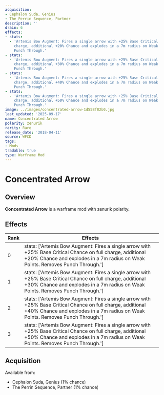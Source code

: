 ```yaml
---
acquisition:
- Cephalon Suda, Genius
- The Perrin Sequence, Partner
description: ''
drain: 6
effects:
- stats:
  - 'Artemis Bow Augment: Fires a single arrow with +25% Base Critical Chance on full
    charge, additional +20% Chance and explodes in a 7m radius on Weak Points. Removes
    Punch Through.'
- stats:
  - 'Artemis Bow Augment: Fires a single arrow with +25% Base Critical Chance on full
    charge, additional +30% Chance and explodes in a 7m radius on Weak Points. Removes
    Punch Through.'
- stats:
  - 'Artemis Bow Augment: Fires a single arrow with +25% Base Critical Chance on full
    charge, additional +40% Chance and explodes in a 7m radius on Weak Points. Removes
    Punch Through.'
- stats:
  - 'Artemis Bow Augment: Fires a single arrow with +25% Base Critical Chance on full
    charge, additional +50% Chance and explodes in a 7m radius on Weak Points. Removes
    Punch Through.'
image: ../images/concentrated-arrow-1d558f02b0.jpg
last_updated: '2025-09-17'
name: Concentrated Arrow
polarity: zenurik
rarity: Rare
release_date: '2018-04-11'
source: WFCD
tags:
- Mods
tradable: true
type: Warframe Mod
---
```


# Concentrated Arrow

## Overview

**Concentrated Arrow** is a warframe mod with zenurik polarity.

## Effects

| Rank | Effects |
|------|----------|
| 0 | stats: ['Artemis Bow Augment: Fires a single arrow with +25% Base Critical Chance on full charge, additional +20% Chance and explodes in a 7m radius on Weak Points. Removes Punch Through.'] |
| 1 | stats: ['Artemis Bow Augment: Fires a single arrow with +25% Base Critical Chance on full charge, additional +30% Chance and explodes in a 7m radius on Weak Points. Removes Punch Through.'] |
| 2 | stats: ['Artemis Bow Augment: Fires a single arrow with +25% Base Critical Chance on full charge, additional +40% Chance and explodes in a 7m radius on Weak Points. Removes Punch Through.'] |
| 3 | stats: ['Artemis Bow Augment: Fires a single arrow with +25% Base Critical Chance on full charge, additional +50% Chance and explodes in a 7m radius on Weak Points. Removes Punch Through.'] |

## Acquisition

Available from:
- Cephalon Suda, Genius (1% chance)
- The Perrin Sequence, Partner (1% chance)

